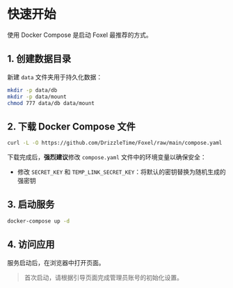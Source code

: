 # 快速开始

使用 Docker Compose 是启动 Foxel 最推荐的方式。

## 1. 创建数据目录
新建 `data` 文件夹用于持久化数据：

```bash
mkdir -p data/db
mkdir -p data/mount
chmod 777 data/db data/mount
```

## 2. 下载 Docker Compose 文件

```bash
curl -L -O https://github.com/DrizzleTime/Foxel/raw/main/compose.yaml
```

下载完成后，**强烈建议**修改 `compose.yaml` 文件中的环境变量以确保安全：

- 修改 `SECRET_KEY` 和 `TEMP_LINK_SECRET_KEY`：将默认的密钥替换为随机生成的强密钥

## 3. 启动服务

```bash
docker-compose up -d
```

## 4. 访问应用

服务启动后，在浏览器中打开页面。

> 首次启动，请根据引导页面完成管理员账号的初始化设置。